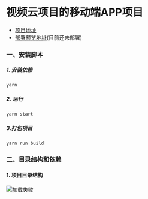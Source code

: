 # 视频云项目的移动端APP项目

- [项目地址](http://www.jackchance.cn/video-cloud/react-client-mobile)
- [部署预览地址](http://www.baidu.com)(目前还未部署)

### 一、安装脚本

##### 1. 安装依赖

```js
yarn 
```

##### 2. 运行

```js 
yarn start
```

##### 3.打包项目

```js
yarn run build
```

### 二、目录结构和依赖

#### 1. 项目目录结构
![加载失败](http://www.jackchance.cn/video-cloud/react-client-mobile/blob/master/project_structure.png)
